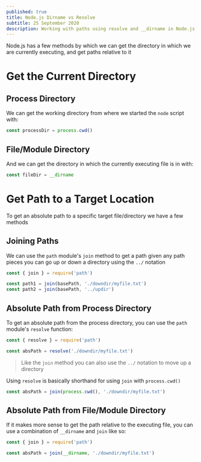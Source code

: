 ```yaml
---
published: true
title: Node.js Dirname vs Resolve
subtitle: 25 September 2020
description: Working with paths using resolve and __dirname in Node.js
---
```


Node.js has a few methods by which we can get the directory in which we are currently executing, and get paths relative to it

# Get the Current Directory

## Process Directory

We can get the working directory from where we started the `node` script with:

```js
const processDir = process.cwd()
```

## File/Module Directory

And we can get the directory in which the currently executing file is in with:

```js
const fileDir = __dirname
```

# Get Path to a Target Location

To get an absolute path to a specific target file/directory we have a few methods

## Joining Paths

We can use the `path` module's `join` method to get a path given any path pieces you can go up or down a directory using the `../` notation

```js
const { join } = require('path')

const path1 = join(basePath, './downdir/myfile.txt')
const path2 = join(basePath, '../updir')
```

## Absolute Path from Process Directory

To get an absolute path from the process directory, you can use the `path` module's `resolve` function:

```js
const { resolve } = require('path')

const absPath = resolve('./downdir/myfile.txt')
```

> Like the `join` method you can also use the `../` notation to move up a directory

Using `resolve` is basically shorthand for using `join` with `process.cwd()`

```js
const absPath = join(process.cwd(), './downdir/myfile.txt')
```

## Absolute Path from File/Module Directory

If it makes more sense to get the path relative to the executing file, you can use a combination of `__dirname` and `join` like so:

```js
const { join } = require('path')

const absPath = join(__dirname, './downdir/myfile.txt')
```
